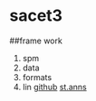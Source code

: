 # sacet3
##frame work
1. spm
2. data
3. formats
4. lin
[github](http://github.com)
[st.anns](https.sacet.ac.in)

